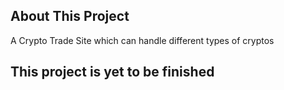 ## About This Project

A Crypto Trade Site which can handle different types of cryptos

## This project is yet to be finished
